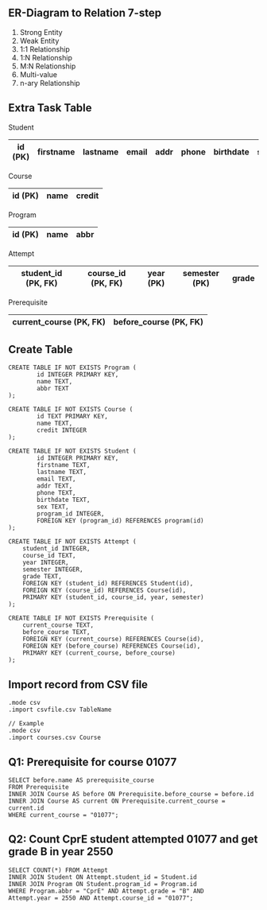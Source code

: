 ## ER-Diagram to Relation 7-step
1. Strong Entity
2. Weak Entity
3. 1:1 Relationship
4. 1:N Relationship
5. M:N Relationship
6. Multi-value
7. n-ary Relationship

## Extra Task Table

Student

|id (PK)|firstname|lastname|email|addr|phone|birthdate|sex|program_id (FK)|
|---|---|---|---|---|---|---|---|---|

Course

|id (PK)|name|credit|
|---|---|---|

Program

|id (PK)|name|abbr|
|---|---|---|

Attempt

|student_id (PK, FK)|course_id (PK, FK)|year (PK)|semester (PK)|grade|
|---|---|---|---|---|

Prerequisite

|current_course (PK, FK)| before_course (PK, FK)|
|---|---|


## Create Table
```
CREATE TABLE IF NOT EXISTS Program (
        id INTEGER PRIMARY KEY,
        name TEXT,
        abbr TEXT
);

CREATE TABLE IF NOT EXISTS Course (
        id TEXT PRIMARY KEY,
        name TEXT,
        credit INTEGER
);

CREATE TABLE IF NOT EXISTS Student (
        id INTEGER PRIMARY KEY,
        firstname TEXT,
        lastname TEXT,
        email TEXT,
        addr TEXT,
        phone TEXT,
        birthdate TEXT,
        sex TEXT,
        program_id INTEGER,
        FOREIGN KEY (program_id) REFERENCES program(id)
);

CREATE TABLE IF NOT EXISTS Attempt (
    student_id INTEGER,
    course_id TEXT,
    year INTEGER,
    semester INTEGER,
    grade TEXT,
    FOREIGN KEY (student_id) REFERENCES Student(id),
    FOREIGN KEY (course_id) REFERENCES Course(id),
    PRIMARY KEY (student_id, course_id, year, semester)
);

CREATE TABLE IF NOT EXISTS Prerequisite (
    current_course TEXT,
    before_course TEXT,
    FOREIGN KEY (current_course) REFERENCES Course(id),
    FOREIGN KEY (before_course) REFERENCES Course(id),
    PRIMARY KEY (current_course, before_course)
);
```


## Import record from CSV file
```
.mode csv
.import csvfile.csv TableName

// Example
.mode csv
.import courses.csv Course
```

## Q1: Prerequisite for course 01077
```
SELECT before.name AS prerequisite_course
FROM Prerequisite
INNER JOIN Course AS before ON Prerequisite.before_course = before.id
INNER JOIN Course AS current ON Prerequisite.current_course = current.id
WHERE current_course = "01077";
```

## Q2: Count CprE student attempted 01077 and get grade B in year 2550
```
SELECT COUNT(*) FROM Attempt
INNER JOIN Student ON Attempt.student_id = Student.id
INNER JOIN Program ON Student.program_id = Program.id
WHERE Program.abbr = "CprE" AND Attempt.grade = "B" AND 
Attempt.year = 2550 AND Attempt.course_id = "01077";
```